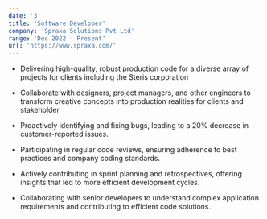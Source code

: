 ```yaml
---
date: '3'
title: 'Software Developer'
company: 'Spraxa Solutions Pvt Ltd'
range: 'Dec 2022 - Present'
url: 'https://www.spraxa.com/'
---
```


- Delivering high-quality, robust production code for a diverse array of projects for clients including the Steris corporation

- Collaborate with designers, project managers, and other engineers to transform creative concepts into production realities for clients and stakeholder

- Proactively identifying and fixing bugs, leading to a 20% decrease in customer-reported issues.

- Participating in regular code reviews, ensuring adherence to best practices and company coding
  standards.

- Actively contributing in sprint planning and retrospectives, offering insights that led to more efficient
  development cycles.

- Collaborating with senior developers to understand complex application requirements and contributing to
  efficient code solutions.
